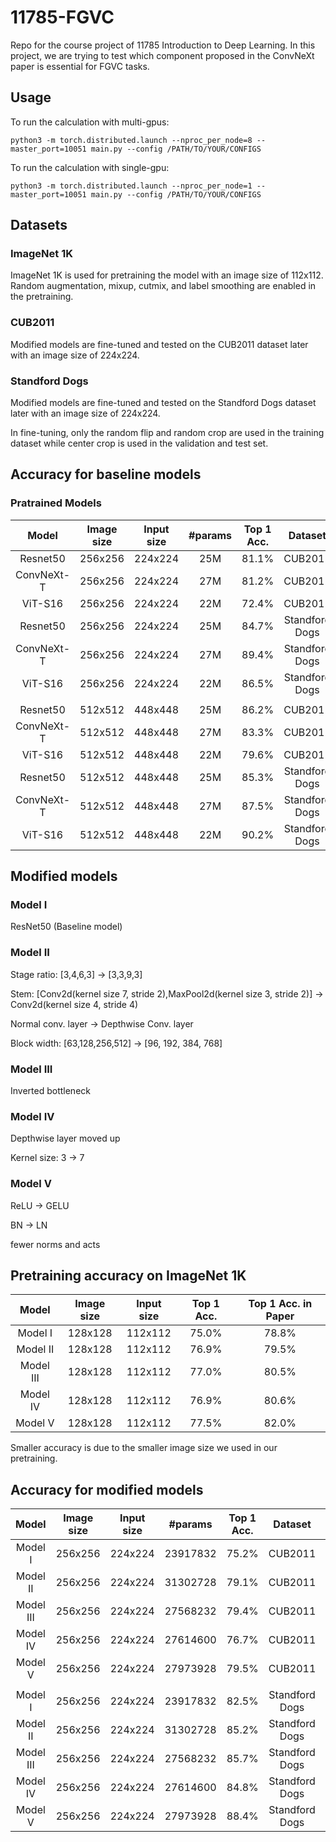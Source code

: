 # 11785-FGVC
Repo for the course project of 11785 Introduction to Deep Learning. In this project, we are trying to test which component proposed in the ConvNeXt paper is essential for FGVC tasks.

## Usage
To run the calculation with multi-gpus:

`python3 -m torch.distributed.launch --nproc_per_node=8 --master_port=10051 main.py --config /PATH/TO/YOUR/CONFIGS`

To run the calculation with single-gpu:

`python3 -m torch.distributed.launch --nproc_per_node=1 --master_port=10051 main.py --config /PATH/TO/YOUR/CONFIGS`

## Datasets
### ImageNet 1K
ImageNet 1K is used for pretraining the model with an image size of 112x112. Random augmentation, mixup, cutmix, and label smoothing are enabled in the pretraining.
### CUB2011
Modified models are fine-tuned and tested on the CUB2011 dataset later with an image size of 224x224.
### Standford Dogs
Modified models are fine-tuned and tested on the Standford Dogs dataset later with an image size of 224x224.

In fine-tuning, only the random flip and random crop are used in the training dataset while center crop is used in the validation and test set.

## Accuracy for baseline models

### Pratrained Models
| Model | Image size | Input size | #params | Top 1 Acc. | Dataset | Pretrained |
|:---:|:---:|:---:|:---:| :---:|:---:|:---:|
| Resnet50 | 256x256 | 224x224 | 25M | 81.1% | CUB2011 | True |
| ConvNeXt-T | 256x256 | 224x224 | 27M | 81.2% | CUB2011 | True |
| ViT-S16 | 256x256 | 224x224 | 22M | 72.4% | CUB2011 | True |
| Resnet50 | 256x256 | 224x224 | 25M | 84.7% | Standford Dogs | True |
| ConvNeXt-T | 256x256 | 224x224 | 27M  | 89.4% | Standford Dogs | True |
| ViT-S16 | 256x256 | 224x224 | 22M | 86.5% | Standford Dogs | True |
|  |  |  |  |  |  |  |
| Resnet50 | 512x512 | 448x448 | 25M | 86.2% | CUB2011 | True |
| ConvNeXt-T | 512x512 | 448x448 |  27M |  83.3% | CUB2011 | True |
| ViT-S16 | 512x512 | 448x448 | 22M | 79.6% | CUB2011 | True |
| Resnet50 | 512x512 | 448x448 | 25M | 85.3% | Standford Dogs | True |
| ConvNeXt-T | 512x512 | 448x448 |  27M | 87.5% | Standford Dogs | True |
| ViT-S16 | 512x512 | 448x448 | 22M | 90.2% | Standford Dogs | True |

## Modified models

### Model I
ResNet50 (Baseline model)
### Model II
Stage ratio: [3,4,6,3] -> [3,3,9,3] 

Stem: [Conv2d(kernel size 7, stride 2),MaxPool2d(kernel size 3, stride 2)] -> Conv2d(kernel size 4, stride 4)

Normal conv. layer -> Depthwise Conv. layer

Block width: [63,128,256,512] -> [96, 192, 384, 768]
### Model III
Inverted bottleneck
### Model IV
Depthwise layer moved up

Kernel size: 3 -> 7
### Model V
ReLU -> GELU

BN -> LN

fewer norms and acts

## Pretraining accuracy on ImageNet 1K
| Model | Image size | Input size | Top 1 Acc.| Top 1 Acc. in Paper|
|:---:|:---:|:---:|:---:| :---:|
| Model I  | 128x128 | 112x112 | 75.0% | 78.8% |
| Model II | 128x128 | 112x112 | 76.9% | 79.5% |
| Model III| 128x128 | 112x112 | 77.0% | 80.5% |
| Model IV | 128x128 | 112x112 | 76.9% | 80.6% |
| Model V  | 128x128 | 112x112 | 77.5% | 82.0% |

Smaller accuracy is due to the smaller image size we used in our pretraining.

## Accuracy for modified models
| Model | Image size | Input size | #params | Top 1 Acc. | Dataset | Pretrained |
|:---:|:---:|:---:|:---:| :---:|:---:|:---:|
| Model I  | 256x256 | 224x224 | 23917832 | 75.2% | CUB2011 | True |
| Model II | 256x256 | 224x224 | 31302728 | 79.1% | CUB2011 | True |
| Model III| 256x256 | 224x224 | 27568232 | 79.4% | CUB2011 | True |
| Model IV | 256x256 | 224x224 | 27614600 | 76.7% | CUB2011 | True |
| Model V  | 256x256 | 224x224 | 27973928  | 79.5% | CUB2011 | True |
|  |  |  |  |  |  |  |
| Model I  | 256x256 | 224x224 | 23917832 | 82.5% | Standford Dogs | True |
| Model II | 256x256 | 224x224 | 31302728 | 85.2% | Standford Dogs | True |
| Model III| 256x256 | 224x224 | 27568232 | 85.7% | Standford Dogs | True |
| Model IV | 256x256 | 224x224 | 27614600 | 84.8% | Standford Dogs | True |
| Model V  | 256x256 | 224x224 | 27973928  | 88.4% | Standford Dogs | True |
